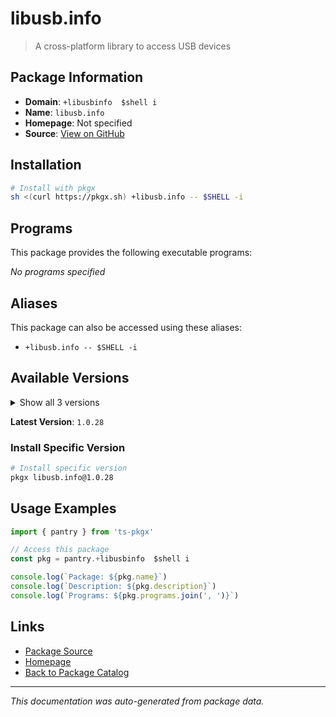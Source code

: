 # libusb.info

> A cross-platform library to access USB devices

## Package Information

- **Domain**: `+libusbinfo  $shell i`
- **Name**: `libusb.info`
- **Homepage**: Not specified
- **Source**: [View on GitHub](https://github.com/pkgxdev/pantry/tree/main/projects/libusb.info/package.yml)

## Installation

```bash
# Install with pkgx
sh <(curl https://pkgx.sh) +libusb.info -- $SHELL -i
```

## Programs

This package provides the following executable programs:

*No programs specified*

## Aliases

This package can also be accessed using these aliases:

- `+libusb.info -- $SHELL -i`

## Available Versions

<details>
<summary>Show all 3 versions</summary>

- `1.0.28`, `1.0.27`, `1.0.26`

</details>

**Latest Version**: `1.0.28`

### Install Specific Version

```bash
# Install specific version
pkgx libusb.info@1.0.28
```

## Usage Examples

```typescript
import { pantry } from 'ts-pkgx'

// Access this package
const pkg = pantry.+libusbinfo  $shell i

console.log(`Package: ${pkg.name}`)
console.log(`Description: ${pkg.description}`)
console.log(`Programs: ${pkg.programs.join(', ')}`)
```

## Links

- [Package Source](https://github.com/pkgxdev/pantry/tree/main/projects/libusb.info/package.yml)
- [Homepage](#)
- [Back to Package Catalog](../package-catalog.md)

---

*This documentation was auto-generated from package data.*
